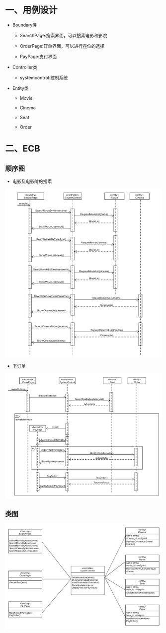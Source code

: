 # 一、用例设计

- Boundary类

  - SearchPage:搜索界面，可以搜索电影和影院
  
  - OrderPage:订单界面，可以进行座位的选择
  
  - PayPage:支付界面

- Controller类

  - systemcontrol:控制系统

- Entity类

  - Movie
  
  - Cinema
  
  - Seat
  
  - Order

# 二、ECB

## 顺序图

  - 电影及电影院的搜索

![1](https://raw.githubusercontent.com/BruMovie/Dashboard/gh-pages/doc/UsecaseDesign/%E9%A1%BA%E5%BA%8F%E5%9B%BE1.png)

  - 下订单

![2](https://raw.githubusercontent.com/BruMovie/Dashboard/gh-pages/doc/UsecaseDesign/%E9%A1%BA%E5%BA%8F%E5%9B%BE2.png)

## 类图

![类图](https://raw.githubusercontent.com/BruMovie/Dashboard/gh-pages/doc/UsecaseDesign/%E7%B1%BB%E5%9B%BE.png)

